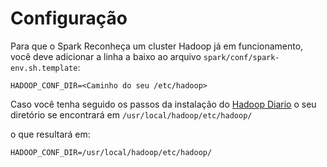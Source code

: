 # Configuração

Para que o Spark Reconheça um cluster Hadoop já em funcionamento, você deve adicionar a linha a baixo ao arquivo `spark/conf/spark-env.sh.template`:
  
  `HADOOP_CONF_DIR=<Caminho do seu /etc/hadoop>`
  
  Caso você tenha seguido os passos da instalação do [Hadoop Diario](https://github.com/z4r4tu5tr4/Hadoop-diario) o seu diretório se encontrará em  `/usr/local/hadoop/etc/hadoop/`
  
  o que resultará em:
  
  `HADOOP_CONF_DIR=/usr/local/hadoop/etc/hadoop/`
